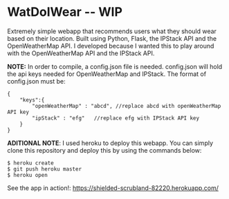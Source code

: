 # WatDoIWear -- WIP
Extremely simple webapp that recommends users what they should wear based on their location. 
Built using Python, Flask, the IPStack API and the OpenWeatherMap API. I developed because I wanted this to play around with the OpenWeatherMap API and the IPStack API.

**NOTE:** In order to compile, a config.json file is needed. config.json will hold the api keys needed for OpenWeatherMap and IPStack. The format of config.json must be: 
```
{
    "keys":{
        "openWeatherMap" : "abcd", //replace abcd with openWeatherMap API key
        "ipStack" : "efg"   //replace efg with IPStack API key
    }
}
```

**ADITIONAL NOTE**: I used heroku to deploy this webapp. You can simply clone this repository and deploy this by using the commands below:

```
$ heroku create
$ git push heroku master
$ heroku open
```

See the app in action!: https://shielded-scrubland-82220.herokuapp.com/
